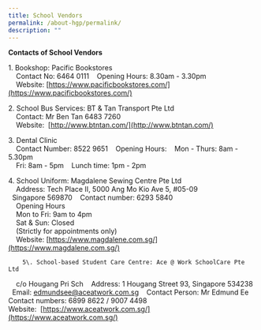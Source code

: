 ```yaml
---
title: School Vendors
permalink: /about-hgp/permalink/
description: ""
---
```

**Contacts of School Vendors**
  
1\. Bookshop: Pacific Bookstores  
    Contact No: 6464 0111    Opening Hours: 8.30am - 3.30pm  
    Website: [https://www.pacificbookstores.com/](https://www.pacificbookstores.com/)  
  
2\. School Bus Services: BT & Tan Transport Pte Ltd  
    Contact: Mr Ben Tan  6483 7260  
    Website:  [http://www.btntan.com/](http://www.btntan.com/)  
  
3\. Dental Clinic  
    Contact Number: 8522 9651    Opening Hours:    Mon - Thurs: 8am - 5.30pm  
    Fri: 8am - 5pm    Lunch time: 1pm - 2pm  
  
4\. School Uniform: Magdalene Sewing Centre Pte Ltd  
    Address: Tech Place II, 5000 Ang Mo Kio Ave 5, #05-09                     Singapore 569870    Contact number: 6293 5840  
    Opening Hours  
    Mon to Fri: 9am to 4pm  
    Sat & Sun: Closed  
    (Strictly for appointments only)  
    Website: [https://www.magdalene.com.sg/](https://www.magdalene.com.sg/)
		
		5\. School-based Student Care Centre: Ace @ Work SchoolCare Pte Ltd  
    c/o Hougang Pri Sch    Address: 1 Hougang Street 93, Singapore 534238    Email: edmundsee@aceatwork.com.sg    Contact Person: Mr Edmund Ee    Contact numbers: 6899 8622 / 9007 4498    Website:  [https://www.aceatwork.com.sg/](https://www.aceatwork.com.sg/)